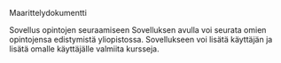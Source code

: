 Maarittelydokumentti

Sovellus opintojen seuraamiseen
Sovelluksen avulla voi seurata omien opintojensa edistymistä yliopistossa. Sovellukseen voi lisätä käyttäjän ja lisätä omalle käyttäjälle valmiita kursseja. 

